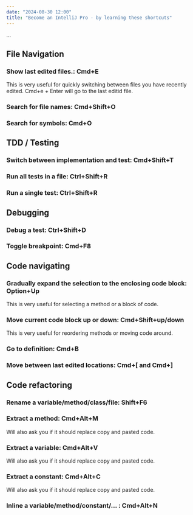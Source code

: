 ```yaml
---
date: "2024-08-30 12:00"
title: "Become an IntelliJ Pro - by learning these shortcuts"
---
```


...

<!--more-->

## File Navigation

### Show last edited files.: Cmd+E

This is very useful for quickly switching between files you have recently edited. Cmd+e + Enter will go to the last editid file.

### Search for file names: Cmd+Shift+O

### Search for symbols: Cmd+O

## TDD / Testing

### Switch between implementation and test: Cmd+Shift+T

### Run all tests in a file: Ctrl+Shift+R

### Run a single test: Ctrl+Shift+R

## Debugging

### Debug a test: Ctrl+Shift+D

### Toggle breakpoint: Cmd+F8

## Code navigating

### Gradually expand the selection to the enclosing code block: Option+Up

This is very useful for selecting a method or a block of code.

### Move current code block up or down: Cmd+Shift+up/down

This is very useful for reordering methods or moving code around.

### Go to definition: Cmd+B

### Move between last edited locations: Cmd+[ and Cmd+]

## Code refactoring

### Rename a variable/method/class/file: Shift+F6

### Extract a method: Cmd+Alt+M

Will also ask you if it should replace copy and pasted code.

### Extract a variable: Cmd+Alt+V

Will also ask you if it should replace copy and pasted code.

### Extract a constant: Cmd+Alt+C

Will also ask you if it should replace copy and pasted code.

### Inline a variable/method/constant/...   : Cmd+Alt+N

